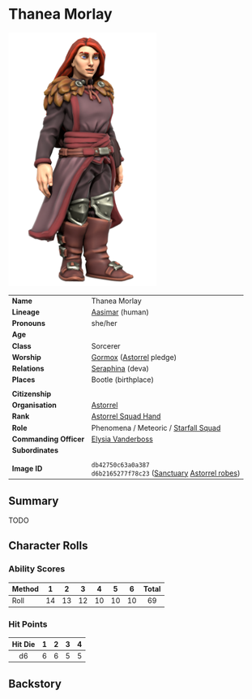 # Thanea Morlay

<img src="https://raw.githubusercontent.com/jesskelsall/astarus-images/main/characters/portraits/db42750c63a0a387.png" height="500" />

|||
| --- | --- |
| **Name** | Thanea Morlay | character.3
| **Lineage** | [Aasimar](../lineages/aasimar.md) (human) |
| **Pronouns** | she/her |
| **Age** | |
| **Class** | Sorcerer |
| **Worship** | [Gormox](../gods/deities/gormox.md) ([Astorrel](../organisations/astorrel/astorrel.md) pledge) |
| **Relations** | [Seraphina](seraphina.md) (deva) |
| **Places** | Bootle (birthplace) |
|||
| **Citizenship** | |
| **Organisation** | [Astorrel](../organisations/astorrel/astorrel.md) |
| **Rank** | [Astorrel Squad Hand](../organisations/astorrel/ranks/astorrel-squad-hand.md) |
| **Role** | Phenomena / Meteoric / [Starfall Squad](../organisations/astorrel/squads/starfall-squad.md) |
| **Commanding Officer** | [Elysia Vanderboss](elysia-vanderboss.md) |
| **Subordinates** | |
|||
| **Image ID** | `db42750c63a0a387`<br>`d6b2165277f78c23` ([Sanctuary](../organisations/astorrel/sanctuary.md) [Astorrel robes](../organisations/astorrel/uniforms/astorrel-robes.md)) |

## Summary

TODO

## Character Rolls

### Ability Scores

| Method | 1 | 2 | 3 | 4 | 5 | 6 | Total |
| --- |:---:|:---:|:---:|:---:|:---:|:---:|:---:|
| Roll | 14 | 13 | 12  | 10 | 10 | 10 | 69 |

### Hit Points

| Hit Die | 1 | 2 | 3 | 4 |
|:---:|:---:|:---:|:---:|:---:|
| d6 | 6 | 6 | 5 | 5 |

## Backstory
